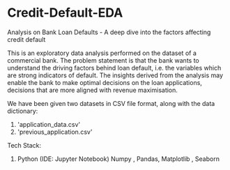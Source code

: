 # Credit-Default-EDA
Analysis on Bank Loan Defaults - A deep dive into the factors affecting credit default

This is an exploratory data analysis performed on the dataset of a commercial bank. The problem statement is that the bank wants to understand the driving factors behind loan default, i.e. the variables which are strong indicators of default. The insights derived from the analysis may enable the bank to make optimal decisions on the loan applications, decisions that are more aligned with revenue maximisation.

We have been given two datasets in CSV file format, along with the data dictionary:
1. 'application_data.csv'
2. 'previous_application.csv'

Tech Stack:
1. Python (IDE: Jupyter Notebook) Numpy , Pandas, Matplotlib , Seaborn
